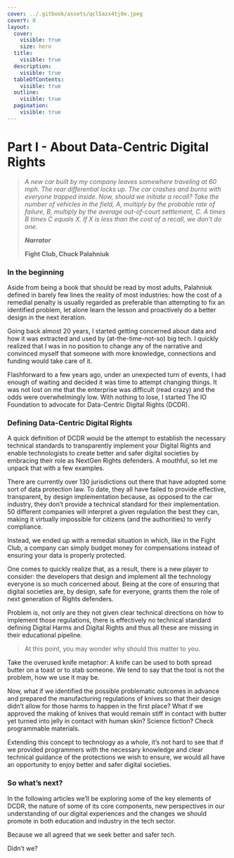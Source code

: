 ```yaml
---
cover: ../.gitbook/assets/qcl5azx4tj0e.jpeg
coverY: 0
layout:
  cover:
    visible: true
    size: hero
  title:
    visible: true
  description:
    visible: true
  tableOfContents:
    visible: true
  outline:
    visible: true
  pagination:
    visible: true
---
```


# Part I - About Data-Centric Digital Rights

> _A new car built by my company leaves somewhere traveling at 60 mph. The rear differential locks up. The car crashes and burns with everyone trapped inside. Now, should we initiate a recall? Take the number of vehicles in the field, A, multiply by the probable rate of failure, B, multiply by the average out-of-court settlement, C. A times B times C equals X. If X is less than the cost of a recall, we don't do one._
>
> _**Narrator**_
>
> **Fight Club, Chuck Palahniuk**

### In the beginning <a href="#f52264cc-02d4-42dc-a559-0b635a16fbd8" id="f52264cc-02d4-42dc-a559-0b635a16fbd8"></a>

Aside from being a book that should be read by most adults, Palahniuk defined in barely few lines the reality of most industries: how the cost of a remedial penalty is usually regarded as preferable than attempting to fix an identified problem, let alone learn the lesson and proactively do a better design in the next iteration.

Going back almost 20 years, I started getting concerned about data and how it was extracted and used by (at-the-time-not-so) big tech. I quickly realized that I was in no position to change any of the narrative and convinced myself that someone with more knowledge, connections and funding would take care of it.

Flashforward to a few years ago, under an unexpected turn of events, I had enough of waiting and decided it was time to attempt changing things. It was not lost on me that the enterprise was difficult (read crazy) and the odds were overwhelmingly low. With nothing to lose, I started The IO Foundation to advocate for Data-Centric Digital Rights (DCDR).

### Defining Data-Centric Digital Rights <a href="#f7af4c6b-d28c-4ad5-a286-3d393669f8d1" id="f7af4c6b-d28c-4ad5-a286-3d393669f8d1"></a>

A quick definition of DCDR would be the attempt to establish the necessary technical standards to transparently implement your Digital Rights and enable technologists to create better and safer digital societies by embracing their role as NextGen Rights defenders. A mouthful, so let me unpack that with a few examples.

There are currently over 130 jurisdictions out there that have adopted some sort of data protection law. To date, they all have failed to provide effective, transparent, by design implementation because, as opposed to the car industry, they don’t provide a technical standard for their implementation. 50 different companies will interpret a given regulation the best they can, making it virtually impossible for citizens (and the authorities) to verify compliance.

Instead, we ended up with a remedial situation in which, like in the Fight Club, a company can simply budget money for compensations instead of ensuring your data is properly protected.

One comes to quickly realize that, as a result, there is a new player to consider: the developers that design and implement all the technology everyone is so much concerned about. Being at the core of ensuring that digital societies are, by design, safe for everyone, grants them the role of next generation of Rights defenders.

Problem is, not only are they not given clear technical directions on how to implement those regulations, there is effectively no technical standard defining Digital Harms and Digital Rights and thus all these are missing in their educational pipeline.&#x20;

> At this point, you may wonder why should this matter to you.

Take the overused knife metaphor: A knife can be used to both spread butter on a toast or to stab someone. We tend to say that the tool is not the problem, how we use it may be.&#x20;

Now, what if we identified the possible problematic outcomes in advance and prepared the manufacturing regulations of knives so that their design didn’t allow for those harms to happen in the first place? What if we approved the making of knives that would remain stiff in contact with butter yet turned into jelly in contact with human skin? Science fiction? Check programmable materials.

Extending this concept to technology as a whole, it’s not hard to see that if we provided programmers with the necessary knowledge and clear technical guidance of the protections we wish to ensure, we would all have an opportunity to enjoy better and safer digital societies.

### So what’s next? <a href="#id-4839a40a-8252-4bad-8ae8-c1d0e6e3ac0a" id="id-4839a40a-8252-4bad-8ae8-c1d0e6e3ac0a"></a>

In the following articles we’ll be exploring some of the key elements of DCDR, the nature of some of its core components, new perspectives in our understanding of our digital experiences and the changes we should promote in both education and industry in the tech sector.

Because we all agreed that we seek better and safer tech.

Didn’t we?
